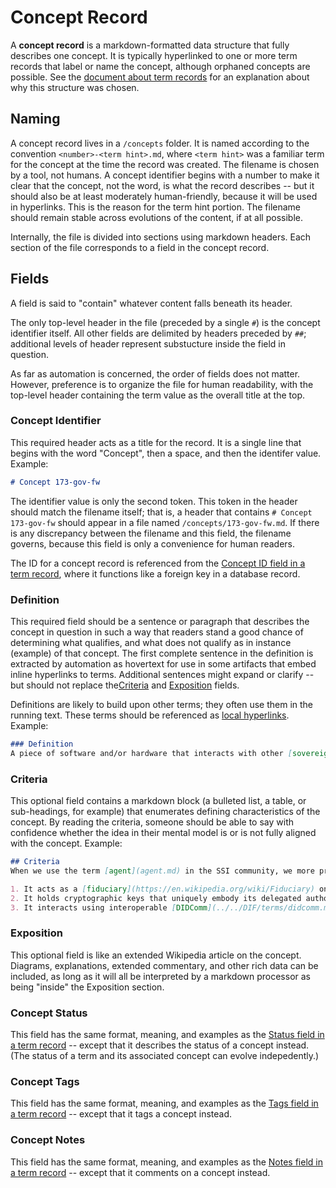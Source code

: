 # Concept Record

A __concept record__ is a markdown-formatted data structure that fully describes one concept. It is typically hyperlinked to one or more term records that label or name the concept, although orphaned concepts are possible. See the [document about term records](term-record.md) for an explanation about why this structure was chosen.

## Naming

A concept record lives in a `/concepts` folder. It is named according to the convention `<number>-<term hint>.md`, where `<term hint>` was a familiar term for the concept at the time the record was created. The filename is chosen by a tool, not humans. A concept identifier begins with a number to make it clear that the concept, not the word, is what the record describes -- but it should also be at least moderately human-friendly, because it will be used in hyperlinks. This is the reason for the term hint portion. The filename should remain stable across evolutions of the content, if at all possible.

Internally, the file is divided into sections using markdown headers. Each section of the file corresponds to a field in the concept record.

## Fields

A field is said to "contain" whatever content falls beneath its header.

The only top-level header in the file (preceded by a single `#`) is the concept identifier itself. All other fields are delimited by headers preceded by `##`; additional levels of header represent substucture inside the field in question.

As far as automation is concerned, the order of fields does not matter. However, preference is to organize the file for human readability, with the top-level header containing the term value as the overall title at the top.

### Concept Identifier
This required header acts as a title for the record. It is a single line that begins with the word "Concept", then a space, and then the identifer value. Example:

```markdown
# Concept 173-gov-fw
```

The identifier value is only the second token. This token in the header should match the filename itself; that is, a header that contains `# Concept 173-gov-fw` should appear in a file named `/concepts/173-gov-fw.md`. If there is any discrepancy between the filename and this field, the filename governs, because this field is only a convenience for human readers.

The ID for a concept record is referenced from the [Concept ID field in a term record](term-record.md#concept-id), where it functions like a foreign key in a database record.

### Definition
This required field should be a sentence or paragraph that describes the concept in question in such a way that readers stand a good chance of determining what qualifies, and what does not qualify as in instance (example) of that concept. The first complete sentence in the definition is extracted by automation as hovertext for use in some artifacts that embed inline hyperlinks to terms. Additional sentences might expand or clarify -- but should not replace the[Criteria](#criteria) and [Exposition](#exposition) fields.

Definitions are likely to build upon other terms; they often use them in the running text. These terms should be referenced as [local hyperlinks](hyperlinks.md#local-links). Example:

```markdown
### Definition
A piece of software and/or hardware that interacts with other [sovereign entities](sovereign-entity.md) in the ecosystem on behalf of its [principal](principal.md).
```

### Criteria
This optional field contains a markdown block (a bulleted list, a table, or sub-headings, for example) that enumerates defining characteristics of the concept. By reading the criteria, someone should be able to say with confidence whether the idea in their mental model is or is not fully aligned with the concept. Example:

```markdown
## Criteria
When we use the term [agent](agent.md) in the SSI community, we more properly mean an agent of [self-sovereign identity](ssi.md). This means something more specific than just a "user agent" or a "software agent." Such an agent has three defining characteristics:

1. It acts as a [fiduciary](https://en.wikipedia.org/wiki/Fiduciary) on behalf of a single [identity owner](../../sovrin/terms/identity-owner.md) (or, for agents of things like IoT devices, pets, and similar things, a single controller).
2. It holds cryptographic keys that uniquely embody its delegated authorization.
3. It interacts using interoperable [DIDComm](../../DIF/terms/didcomm.md) protocols.
```

### Exposition
This optional field is like an extended Wikipedia article on the concept. Diagrams, explanations, extended commentary, and other rich data can be included, as long as it will all be interpreted by a markdown processor as being "inside" the Exposition section. 

### Concept Status
This field has the same format, meaning, and examples as the [Status field in a term record](term-record.md#status) -- except that it describes the status of a concept instead. (The status of a term and its associated concept can evolve indepedently.)

### Concept Tags
This field has the same format, meaning, and examples as the [Tags field in a term record](term-record.md#tags) -- except that it tags a concept instead.

### Concept Notes
This field has the same format, meaning, and examples as the [Notes field in a term record](term-record.md#notes) -- except that it comments on a concept instead.

